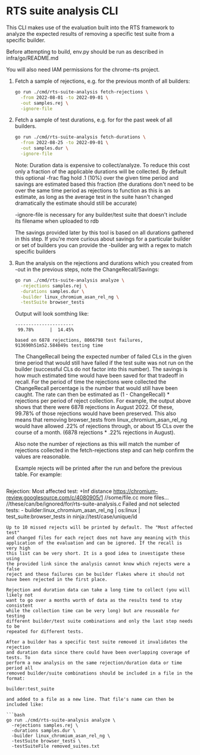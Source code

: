 # RTS suite analysis CLI

This CLI makes use of the evaluation built into the RTS framework to analyze
the expected results of removing a specific test suite from a specific builder.

Before attempting to build, env.py should be run as described in
infra/go/README.md

You will also need IAM permissions for the chrome-rts project.

1. Fetch a sample of rejections, e.g. for the previous month of all builders:
   ```bash
   go run ./cmd/rts-suite-analysis fetch-rejections \
     -from 2022-08-01 -to 2022-09-01 \
     -out samples.rej \
     -ignore-file
   ```
1. Fetch a sample of test durations, e.g. for for the past week of all builders.
   ```bash
   go run ./cmd/rts-suite-analysis fetch-durations \
     -from 2022-08-25 -to 2022-09-01 \
     -out samples.dur \
     -ignore-file
   ```
   Note: Duration data is expensive to collect/analyze. To reduce this cost only
   a fraction of the applicable durations will be collected. By default this
   optional -frac flag hold .1 (10%) over the given time period and savings
   are estimated based this fraction (the durations don't need to be over the
   same time period as rejections to function as this is an estimate, as long
   as the average test in the suite hasn't changed dramatically the estimate
   should still be accurate)

    -ignore-file is necessary for any builder/test suite that doesn't include
    its filename when uploaded to rdb

   The savings provided later by this tool is based on all durations gathered
   in this step. If you're more curious about savings for a particular builder
   or set of builders you can provide the -builder arg with a regex to match
   specific builders
1. Run the analysis on the rejections and durations which you created from -out
   in the previous steps, note the ChangeRecall/Savings:
   ```bash
   go run ./cmd/rts-suite-analysis analyze \
     -rejections samples.rej \
     -durations samples.dur \
     -builder linux_chromium_asan_rel_ng \
     -testSuite browser_tests
   ```
   Output will look somthing like:
   ```ChangeRecall | Savings
   ----------------------
    99.78%      |  14.45%

   based on 6878 rejections, 8066798 test failures, 913690h51m52.584049s testing time
   ```
   The ChangeRecall being the expected number of failed CLs in the given time
   period that would still have failed if the test suite was not run on the
   builder (successful CLs do not factor into this number). The savings is how
   much estimated time would have been saved for that tradeoff in recall. For
   the period of time the rejections were collected the ChangeRecall percentage
   is the number that would still have been caught. The rate can then be
   estimated as (1 - ChangeRecall) * rejections per period of reject collection.
   For example, the output above shows that there were 6878 rejections in August
   2022. Of these, 99.78% of those rejections would have been preserved. This
   also means that removing browser_tests from linux_chromium_asan_rel_ng would
   have allowed .22% of rejections through, or about 15 CLs over the course of a
   month. (6878 rejections * .22% rejections in August).

   Also note the number of rejections as this will match the number of
   rejections collected in the fetch-rejections step and can help confirm the
   values are reasonable.

   Example rejects will be printed after the run and before the previous table.
   For example:
   ```1 furthest rejections:
  Rejection:
    Most affected test: +Inf distance
    https://chromium-review.googlesource.com/c/4080905/1
      //some/file.cc
      more files...
      //these/can/be/ignored/for/rts-suite-analysis.c
    Failed and not selected tests:
      - builder:linux_chromium_asan_rel_ng | os:linux | test_suite:browser_tests
        in <unknown file>
          ninja://test/case/unique/id
   ```
   Up to 10 missed rejects will be printed by default. The "Most affected test"
   and changed files for each reject does not have any meaning with this
   application of the evaluation and can be ignored. If the recall is very high
   this list can be very short. It is a good idea to investigate these using
   the provided link since the analysis cannot know which rejects were a false
   reject and these failures can be builder flakes where it should not
   have been rejected in the first place.

Rejection and duration data can take a long time to collect (you will likely not
want to go over a months worth of data as the results tend to stay consistent
while the collection time can be very long) but are reuseable for testing
different builder/test suite combinations and only the last step needs to be
repeated for different tests.

After a builder has a specific test suite removed it invalidates the rejection
and duration data since there could have been overlapping coverage of tests. To
perform a new analysis on the same rejection/duration data or time period all
removed builder/suite combinations should be included in a file in the format:

builder:test_suite

and added to a file as a new line. That file's name can then be included like:

   ```bash
   go run ./cmd/rts-suite-analysis analyze \
     -rejections samples.rej \
     -durations samples.dur \
     -builder linux_chromium_asan_rel_ng \
     -testSuite browser_tests \
     -testSuiteFile removed_suites.txt
   ```
